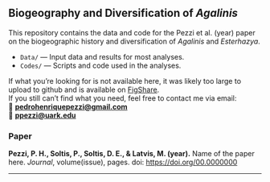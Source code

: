 ## Biogeography and Diversification of *Agalinis*

This repository contains the data and code for the Pezzi et al. (year) paper on the biogeographic history and diversification of *Agalinis* and *Esterhazya*.

- `Data/` — Input data and results for most analyses.  
- `Codes/` — Scripts and code used in the analyses.

If what you’re looking for is not available here, it was likely too large to upload to github and is available on [FigShare](http://www.link.com).  
If you still can’t find what you need, feel free to contact me via email:  
📧 **pedrohenriquepezzi@gmail.com**  
📧 **ppezzi@uark.edu**

### Paper
**Pezzi, P. H., Soltis, P., Soltis, D. E., & Latvis, M. (year).** Name of the paper here. *Journal*, volume(issue), pages. doi: https://doi.org/00.0000000

---

